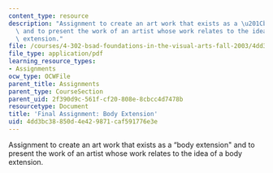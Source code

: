 ```yaml
---
content_type: resource
description: "Assignment to create an art work that exists as a \u201Cbody extension\"\
  \ and to present the work of an artist whose work relates to the idea of a body\
  \ extension."
file: /courses/4-302-bsad-foundations-in-the-visual-arts-fall-2003/4dd3bc38850d4e429871caf591776e3e_3_body_extension.pdf
file_type: application/pdf
learning_resource_types:
- Assignments
ocw_type: OCWFile
parent_title: Assignments
parent_type: CourseSection
parent_uid: 2f390d9c-561f-cf20-808e-8cbcc4d7478b
resourcetype: Document
title: 'Final Assignment: Body Extension'
uid: 4dd3bc38-850d-4e42-9871-caf591776e3e
---
```

Assignment to create an art work that exists as a “body extension" and to present the work of an artist whose work relates to the idea of a body extension.


